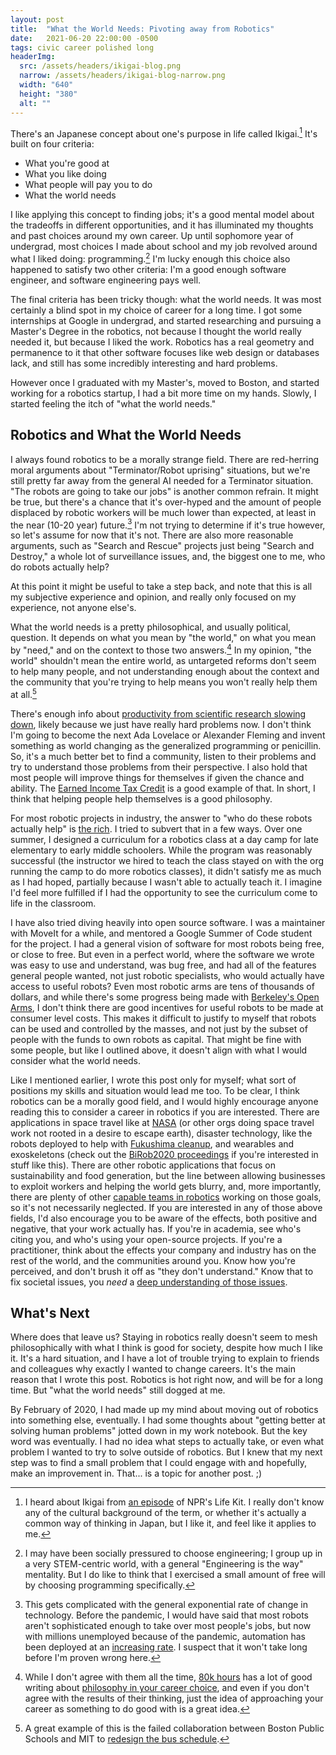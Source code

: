 ```yaml
---
layout: post
title:  "What the World Needs: Pivoting away from Robotics"
date:   2021-06-20 22:00:00 -0500
tags: civic career polished long
headerImg: 
  src: /assets/headers/ikigai-blog.png
  narrow: /assets/headers/ikigai-blog-narrow.png
  width: "640"
  height: "380"
  alt: ""
---
```


There's an Japanese concept about one's purpose in life called Ikigai.[^1] It's built on four criteria:

* What you're good at
* What you like doing
* What people will pay you to do
* What the world needs

I like applying this concept to finding jobs; it's a good mental model about the tradeoffs in different opportunities, and it has illuminated my thoughts and past choices around my own career.
Up until sophomore year of undergrad, most choices I made about school and my job revolved around what I liked doing:
programming.[^2] I'm lucky enough this choice also happened to satisfy two other criteria: I'm a good enough software engineer, and software engineering pays well.

The final criteria has been tricky though: what the world needs. It was most certainly a blind spot in
my choice of career for a long time. I got some internships at Google in undergrad, and started researching and pursuing a Master's Degree in the robotics,
not because I thought the world really needed it, but because I liked the work.
Robotics has a real geometry and permanence to it that other software focuses like web design or databases lack, and still has some incredibly interesting and hard problems.

However once I graduated with my Master's, moved to Boston, and started working for a robotics startup, I had a bit more time on my hands. Slowly, I started feeling the itch of "what the world needs."

## Robotics and What the World Needs

I always found robotics to be a morally strange field. There are red-herring moral arguments about "Terminator/Robot uprising" situations, but we're still pretty far away from the general AI needed for a Terminator situation.
"The robots are going to take our jobs" is another common refrain. It might be true, but there's a chance that it's over-hyped and the amount of people displaced by robotic workers will be much lower than expected, at least in the near (10-20 year) future.[^3]
I'm not trying to determine if it's true however, so let's assume for now that it's not.
There are also more reasonable arguments, such as "Search and Rescue" projects just being "Search and Destroy," a whole lot of surveillance issues, and, the biggest one to me, who do robots actually help?

At this point it might be useful to take a step back, and note that this is all my subjective experience and opinion, and really only focused on my experience, not anyone else's.

What the world needs is a pretty philosophical, and usually political, question. It depends on what you mean by "the world," on what you mean by "need," and on the context to those two answers.[^4]
In my opinion, "the world" shouldn't mean the entire world, as untargeted reforms don't seem to help many people,
and not understanding enough about the context and the community that you're trying to help means you won't really help them at all.[^5]

There's enough info about [productivity from scientific research slowing down](https://web.stanford.edu/~chadj/IdeaPF.pdf), likely because we just have really hard problems now.
I don't think I'm going to become the next Ada Lovelace or Alexander Fleming and invent something as world changing as the generalized programming or penicillin.
So, it's a much better bet to find a community, listen to their problems and try to understand those problems from their perspective.
I also hold that most people will improve things for themselves if given the chance and ability.
The [Earned Income Tax Credit](https://www.codeforamerica.org/news/filing-taxes-for-economic-justice/) is a good example of that.
In short, I think that helping people help themselves is a good philosophy.

For most robotic projects in industry, the answer to "who do these robots actually help" is [the rich](https://harvardmagazine.com/2016/05/who-owns-the-robots-rules-the-world).
I tried to subvert that in a few ways. Over one summer, I designed a curriculum for a robotics class at a day camp for late elementary to early middle schoolers.
While the program was reasonably successful (the instructor we hired to teach the class stayed on with the org running the camp to do more robotics classes), it didn't satisfy me as much as I had hoped, partially because I wasn't able to actually teach it. I imagine I'd feel more fulfilled if I had the opportunity to see the curriculum come to life in the classroom.

I have also tried diving heavily into open source software. I was a maintainer with MoveIt for a while, and mentored a Google Summer of Code student for the project.
I had a general vision of software for most robots being free, or close to free. But even in a perfect world, where the software we wrote was easy to use and understand, was bug free, and had all of the features general people wanted, not just robotic specialists, who would actually have access to useful robots?
Even most robotic arms are tens of thousands of dollars, and while there's some progress being made with [Berkeley's Open Arms](https://www.berkeleyopenarms.org/), I don't think there are good incentives for useful robots to be made at consumer level costs.
This makes it difficult to justify to myself that robots can be used and controlled by the masses, and not just by the subset of people with the funds to own robots as capital.
That might be fine with some people, but like I outlined above, it doesn't align with what I would consider what the world needs.

Like I mentioned earlier, I wrote this post only for myself; what sort of positions my skills and situation would lead me too.
To be clear, I think robotics can be a morally good field, and I would highly encourage anyone reading this to consider a career in robotics if you are interested.
There are applications in space travel like at [NASA](https://www.nasa.gov/robotics/) (or other orgs doing space travel work not rooted in a desire to escape earth), disaster technology, like the robots deployed to help with [Fukushima cleanup](https://www.wired.com/story/fukushima-robot-cleanup/), and wearables and exoskeletons (check out the [BiRob2020 proceedings](https://biorob2020nyc.org/program/) if you're interested in stuff like this).
There are other robotic applications that focus on sustainability and food generation, but the line between allowing businesses to exploit workers and helping the world gets blurry, and, more importantly, there are plenty of other [capable teams in robotics](https://inevitabletech.com/) working on those goals, so it's not necessarily neglected.
If you are interested in any of those above fields, I'd also encourage you to be aware of the effects, both positive and negative, that your work actually has.
If you're in academia, see who's citing you, and who's using your open-source projects.
If you're a practitioner, think about the effects your company and industry has on the rest of the world, and the communities around you.
Know how you're perceived, and don't brush it off as "they don't understand."
Know that to fix societal issues, you _need_ a [deep understanding of those issues](https://medium.com/civic-tech-thoughts-from-joshdata/so-you-want-to-reform-democracy-7f3b1ef10597).

## What's Next

Where does that leave us? Staying in robotics really doesn't seem to mesh philosophically with what I think is good for society, despite how much I like it.
It's a hard situation, and I have a lot of trouble trying to explain to friends and colleagues why exactly I wanted to change careers.
It's the main reason that I wrote this post.
Robotics is hot right now, and will be for a long time.
But "what the world needs" still dogged at me.

By February of 2020, I had made up my mind about moving out of robotics into something else, eventually. I had some thoughts about "getting better at solving human problems" jotted down in my work notebook. But the key word was eventually. I had no idea what steps to actually take, or even what problem I wanted to try to solve outside of robotics. But I knew that my next step was to find a small problem that I could engage with and hopefully, make an improvement in. That... is a topic for another post. ;)

[^1]: I heard about Ikigai from [an episode](https://www.npr.org/2020/10/04/920080747/6-tips-for-making-a-career-change-from-someone-who-has-done-it) of NPR's Life Kit. I really don't know any of the cultural background of the term, or whether it's actually a common way of thinking in Japan, but I like it, and feel like it applies to me.

[^2]: I may have been socially pressured to choose engineering; I group up in a very STEM-centric world, with a general "Engineering is the way" mentality. But I do like to think that I exercised a small amount of free will by choosing programming specifically.

[^3]: This gets complicated with the general exponential rate of change in technology. Before the pandemic, I would have said that most robots aren't sophisticated enough to take over most people's jobs, but now with millions unemployed because of the pandemic, automation has been deployed at an [increasing rate](https://www.wired.com/story/covid-brings-automation-workplace-killing-some-jobs/). I suspect that it won't take long before I'm proven wrong here.

[^4]: While I don't agree with them all the time, [80k hours](https://80000hours.org/) has a lot of good writing about [philosophy in your career choice](https://80000hours.org/career-planning/), and even if you don't agree with the results of their thinking, just the idea of approaching your career as something to do good with is a great idea.

[^5]: A great example of this is the failed collaboration between Boston Public Schools and MIT to [redesign the bus schedule](https://papers.ssrn.com/sol3/papers.cfm?abstract_id=3333212).
